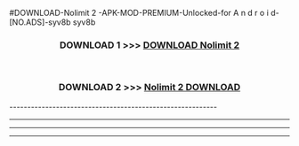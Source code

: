 #DOWNLOAD-Nolimit 2 -APK-MOD-PREMIUM-Unlocked-for A n d r o i d-[NO.ADS]-syv8b syv8b 



<div align="center">

<h3>DOWNLOAD 1 >>> <a href="https://getmod2.web.app/?judul=Nolimit 2 ">DOWNLOAD Nolimit 2 </a></h3><br>

<h3>DOWNLOAD 2 >>> <a href="https://getmod2.web.app/?judul=Nolimit 2 ">Nolimit 2  DOWNLOAD </a></h3>

</div>
----------------------------------------------------------

----------------------------------------------------------

----------------------------------------------------------

----------------------------------------------------------



